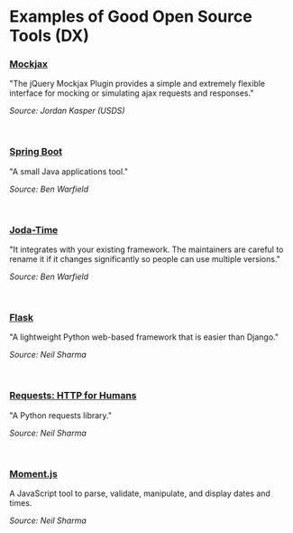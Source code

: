 # Examples of Good Open Source Tools (DX)

### [Mockjax](https://github.com/jakerella/jquery-mockjax#mockjax-in-depth)
"The jQuery Mockjax Plugin provides a simple and extremely flexible interface for mocking or simulating ajax requests and responses."

*Source: Jordan Kasper (USDS)*

<br>

### [Spring Boot](https://projects.spring.io/spring-boot/)
"A small Java applications tool."

*Source: Ben Warfield*

<br>

### [Joda-Time](http://www.joda.org/joda-time/)
"It integrates with your existing framework. The maintainers are careful to rename it if it changes significantly so people can use multiple versions."

*Source: Ben Warfield*

<br>

### [Flask](http://flask.pocoo.org/)
"A lightweight Python web-based framework that is easier than Django."

*Source: Neil Sharma*

<br>

### [Requests: HTTP for Humans](http://docs.python-requests.org/en/master/)
"A Python requests library."

*Source: Neil Sharma*

<br>

### [Moment.js](https://momentjs.com/)
A JavaScript tool to parse, validate, manipulate, and display dates and times.

*Source: Neil Sharma*

